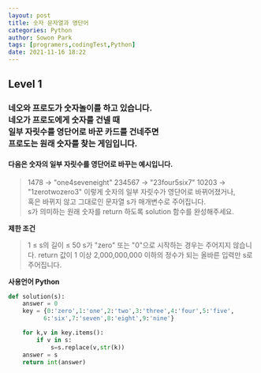 ```yaml
---
layout: post
title: 숫자 문자열과 영단어
categories: Python
author: Sowon Park
tags: [programers,codingTest,Python]
date: 2021-11-16 18:22
---
```

## Level 1
### 네오와 프로도가 숫자놀이를 하고 있습니다. <br/>네오가 프로도에게 숫자를 건넬 때 <br/>일부 자릿수를 영단어로 바꾼 카드를 건네주면 <br/>프로도는 원래 숫자를 찾는 게임입니다.

#### 다음은 숫자의 일부 자릿수를 영단어로 바꾸는 예시입니다.
> 1478 → "one4seveneight"
> 234567 → "23four5six7"
> 10203 → "1zerotwozero3"
이렇게 숫자의 일부 자릿수가 영단어로 바뀌어졌거나, <br/>혹은 바뀌지 않고 그대로인 문자열 s가 매개변수로 주어집니다. <br/>s가 의미하는 원래 숫자를 return 하도록 solution 함수를 완성해주세요.

**제한 조건**
> 1 ≤ s의 길이 ≤ 50
> s가 "zero" 또는 "0"으로 시작하는 경우는 주어지지 않습니다.
> return 값이 1 이상 2,000,000,000 이하의 정수가 되는 올바른 입력만 s로 주어집니다.


**사용언어 Python**  

```python
def solution(s):
    answer = 0
    key = {0:'zero',1:'one',2:'two',3:'three',4:'four',5:'five',
          6:'six',7:'seven',8:'eight',9:'nine'}

    for k,v in key.items():
        if v in s:
            s=s.replace(v,str(k))
    answer = s
    return int(answer)
```
